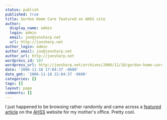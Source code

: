 ```yaml
---
status: publish
published: true
title: Gordon Home Care featured on AHSS site
author:
  display_name: admin
  login: admin
  email: jon@jonsharp.net
  url: http://jonsharp.net
author_login: admin
author_email: jon@jonsharp.net
author_url: http://jonsharp.net
wordpress_id: 167
wordpress_url: http://jonsharp.net/archives/2006/11/18/gordon-home-care-featured-on-ahss-site/
date: '2006-11-18 17:04:37 -0600'
date_gmt: '2006-11-18 22:04:37 -0600'
categories: []
tags: []
layout: page
comments: []
---
```

I just happened to be browsing rather randomly and came across a <a href="http://www.ahss.org/News/NewsArticles/tabid/58/ItemID/722/srcmid/1789/Default.aspx">featured article</a> on the <a href="http://ahss.org">AHSS</a> website for my mother's office.  Pretty cool.

